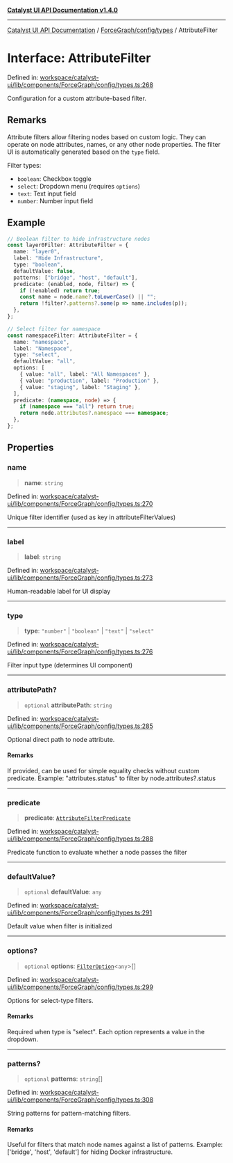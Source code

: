 [**Catalyst UI API Documentation v1.4.0**](../../../../README.md)

---

[Catalyst UI API Documentation](../../../../README.md) / [ForceGraph/config/types](../README.md) / AttributeFilter

# Interface: AttributeFilter

Defined in: [workspace/catalyst-ui/lib/components/ForceGraph/config/types.ts:268](https://github.com/TheBranchDriftCatalyst/catalyst-ui/blob/main/lib/components/ForceGraph/config/types.ts#L268)

Configuration for a custom attribute-based filter.

## Remarks

Attribute filters allow filtering nodes based on custom logic. They can
operate on node attributes, names, or any other node properties. The filter
UI is automatically generated based on the `type` field.

Filter types:

- `boolean`: Checkbox toggle
- `select`: Dropdown menu (requires `options`)
- `text`: Text input field
- `number`: Number input field

## Example

```typescript
// Boolean filter to hide infrastructure nodes
const layer0Filter: AttributeFilter = {
  name: "layer0",
  label: "Hide Infrastructure",
  type: "boolean",
  defaultValue: false,
  patterns: ["bridge", "host", "default"],
  predicate: (enabled, node, filter) => {
    if (!enabled) return true;
    const name = node.name?.toLowerCase() || "";
    return !filter?.patterns?.some(p => name.includes(p));
  },
};

// Select filter for namespace
const namespaceFilter: AttributeFilter = {
  name: "namespace",
  label: "Namespace",
  type: "select",
  defaultValue: "all",
  options: [
    { value: "all", label: "All Namespaces" },
    { value: "production", label: "Production" },
    { value: "staging", label: "Staging" },
  ],
  predicate: (namespace, node) => {
    if (namespace === "all") return true;
    return node.attributes?.namespace === namespace;
  },
};
```

## Properties

### name

> **name**: `string`

Defined in: [workspace/catalyst-ui/lib/components/ForceGraph/config/types.ts:270](https://github.com/TheBranchDriftCatalyst/catalyst-ui/blob/main/lib/components/ForceGraph/config/types.ts#L270)

Unique filter identifier (used as key in attributeFilterValues)

---

### label

> **label**: `string`

Defined in: [workspace/catalyst-ui/lib/components/ForceGraph/config/types.ts:273](https://github.com/TheBranchDriftCatalyst/catalyst-ui/blob/main/lib/components/ForceGraph/config/types.ts#L273)

Human-readable label for UI display

---

### type

> **type**: `"number"` \| `"boolean"` \| `"text"` \| `"select"`

Defined in: [workspace/catalyst-ui/lib/components/ForceGraph/config/types.ts:276](https://github.com/TheBranchDriftCatalyst/catalyst-ui/blob/main/lib/components/ForceGraph/config/types.ts#L276)

Filter input type (determines UI component)

---

### attributePath?

> `optional` **attributePath**: `string`

Defined in: [workspace/catalyst-ui/lib/components/ForceGraph/config/types.ts:285](https://github.com/TheBranchDriftCatalyst/catalyst-ui/blob/main/lib/components/ForceGraph/config/types.ts#L285)

Optional direct path to node attribute.

#### Remarks

If provided, can be used for simple equality checks without custom predicate.
Example: "attributes.status" to filter by node.attributes?.status

---

### predicate

> **predicate**: [`AttributeFilterPredicate`](../type-aliases/AttributeFilterPredicate.md)

Defined in: [workspace/catalyst-ui/lib/components/ForceGraph/config/types.ts:288](https://github.com/TheBranchDriftCatalyst/catalyst-ui/blob/main/lib/components/ForceGraph/config/types.ts#L288)

Predicate function to evaluate whether a node passes the filter

---

### defaultValue?

> `optional` **defaultValue**: `any`

Defined in: [workspace/catalyst-ui/lib/components/ForceGraph/config/types.ts:291](https://github.com/TheBranchDriftCatalyst/catalyst-ui/blob/main/lib/components/ForceGraph/config/types.ts#L291)

Default value when filter is initialized

---

### options?

> `optional` **options**: [`FilterOption`](FilterOption.md)\<`any`\>[]

Defined in: [workspace/catalyst-ui/lib/components/ForceGraph/config/types.ts:299](https://github.com/TheBranchDriftCatalyst/catalyst-ui/blob/main/lib/components/ForceGraph/config/types.ts#L299)

Options for select-type filters.

#### Remarks

Required when type is "select". Each option represents a value in the dropdown.

---

### patterns?

> `optional` **patterns**: `string`[]

Defined in: [workspace/catalyst-ui/lib/components/ForceGraph/config/types.ts:308](https://github.com/TheBranchDriftCatalyst/catalyst-ui/blob/main/lib/components/ForceGraph/config/types.ts#L308)

String patterns for pattern-matching filters.

#### Remarks

Useful for filters that match node names against a list of patterns.
Example: ['bridge', 'host', 'default'] for hiding Docker infrastructure.
